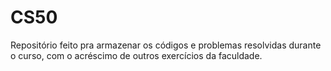 # CS50

Repositório feito pra armazenar os códigos e problemas resolvidas durante o curso, com o acréscimo de outros exercícios da faculdade.
